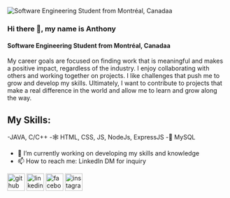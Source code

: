 ![Software Engineering Student from Montréal, Canadaa](https://media.licdn.com/dms/image/D4E16AQHZ1CapyCWElA/profile-displaybackgroundimage-shrink_350_1400/0/1705862508112?e=1720051200&v=beta&t=7y8PPxZ37ODtus5LB9F0xVKkeMDHQT3yC9cOu0O9DaA)

### Hi there 👋, my name is Anthony
#### Software Engineering Student from Montréal, Canadaa

My career goals are focused on finding work that is meaningful and makes a positive impact, regardless of the industry. I enjoy collaborating with others and working together on projects. I like challenges that push me to grow and develop my skills. Ultimately, I want to contribute to projects that make a real difference in the world and allow me to learn and grow along the way.

## My Skills: 
-JAVA, C/C++
-🕸️ HTML, CSS, JS, NodeJs, ExpressJS 
-🐬 MySQL

- 🔭 I’m currently working on developing my skills and knowledge 
- 📫 How to reach me: LinkedIn DM for inquiry 


[<img src='https://cdn.jsdelivr.net/npm/simple-icons@3.0.1/icons/github.svg' alt='github' height='40'>](https://github.com/Vax15)  [<img src='https://cdn.jsdelivr.net/npm/simple-icons@3.0.1/icons/linkedin.svg' alt='linkedin' height='40'>](https://www.linkedin.com/in/anthony-vaccaro-3ba53a2a8/)  [<img src='https://cdn.jsdelivr.net/npm/simple-icons@3.0.1/icons/facebook.svg' alt='facebook' height='40'>](https://www.facebook.com/100010352763566)  [<img src='https://cdn.jsdelivr.net/npm/simple-icons@3.0.1/icons/instagram.svg' alt='instagram' height='40'>](https://www.instagram.com/_ant_v_/)  
